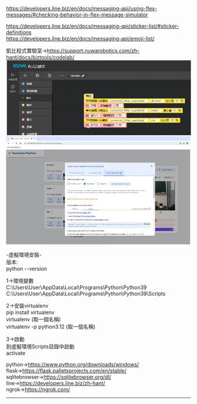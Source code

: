 https://developers.line.biz/en/docs/messaging-api/using-flex-messages/#checking-behavior-in-flex-message-simulator  

https://developers.line.biz/en/docs/messaging-api/sticker-list/#sticker-definitions  
https://developers.line.biz/en/docs/messaging-api/emoji-list/  


凱比程式實驗室->https://support.nuwarobotics.com/zh-hant/docs/biztools/codelab/  
![image](do.jpg)  
![image](do01.jpg)  


-虛擬環境安裝-  
版本:  
python --version  
 
1->環境變數  
C:\Users\User\AppData\Local\Programs\Python\Python39  
C:\Users\User\AppData\Local\Programs\Python\Python39\Scripts  
  
2->安裝virtualenv  
pip install virtualenv  
virtualenv (取一個名稱)  
virtualenv -p python3.12 (取一個名稱)  
  
3->啟動  
到虛擬環境Scripts目錄中啟動  
activate  
  
python->https://www.python.org/downloads/windows/  
flask->https://flask.palletsprojects.com/en/stable/  
sqlitebrowser->https://sqlitebrowser.org/dl/  
line->https://developers.line.biz/zh-hant/  
ngrok->https://ngrok.com/  

------------------------------------------------------------------------------  
